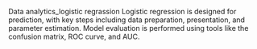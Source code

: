 Data analytics_logistic regrassion
Logistic regression is designed for prediction, 
with key steps including data preparation, presentation, and parameter estimation. 
Model evaluation is performed using tools like the confusion matrix, ROC curve, and AUC.
